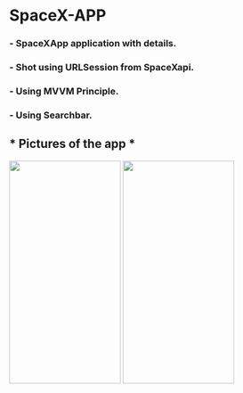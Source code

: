 # SpaceX-APP

### - SpaceXApp application with details.
### - Shot using URLSession from SpaceXapi.
### - Using MVVM Principle.
### - Using Searchbar.

## * Pictures of the app *

<p float="left">
<img src="https://user-images.githubusercontent.com/79001982/147409122-7e2d8679-686f-485d-84b8-36a3096f24b8.png" width="200" height="400" />
<img src="https://user-images.githubusercontent.com/79001982/147409289-6f7e9310-2443-4bd8-b04e-17380280708d.png" width="200" height="400" />
</p>


